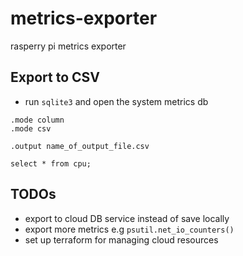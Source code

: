 # metrics-exporter
rasperry pi metrics exporter

## Export to CSV
- run `sqlite3` and open the system metrics db

```
.mode column
.mode csv

.output name_of_output_file.csv

select * from cpu;
```

## TODOs
- export to cloud DB service instead of save locally
- export more metrics e.g `psutil.net_io_counters()`
- set up terraform for managing cloud resources

